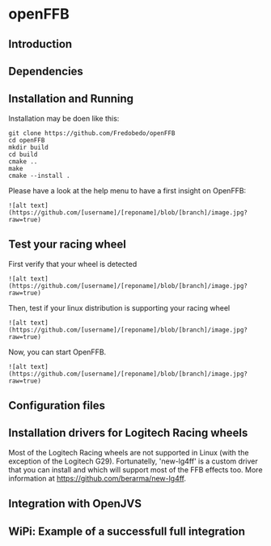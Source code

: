 # openFFB
## Introduction

## Dependencies

## Installation and Running
Installation may be doen like this:
```
git clone https://github.com/Fredobedo/openFFB
cd openFFB
mkdir build
cd build 
cmake ..
make
cmake --install .
```
Please have a look at the help menu to have a first insight on OpenFFB:
```
![alt text](https://github.com/[username]/[reponame]/blob/[branch]/image.jpg?raw=true)
```
## Test your racing wheel
First verify that your wheel is detected
```
![alt text](https://github.com/[username]/[reponame]/blob/[branch]/image.jpg?raw=true)
```
Then, test if your linux distribution is supporting your racing wheel 
```
![alt text](https://github.com/[username]/[reponame]/blob/[branch]/image.jpg?raw=true)
```
Now, you can start OpenFFB.
```
![alt text](https://github.com/[username]/[reponame]/blob/[branch]/image.jpg?raw=true)
```
## Configuration files

## Installation drivers for Logitech Racing wheels
Most of the Logitech Racing wheels are not supported in Linux (with the exception of the Logitech G29).
Fortunatelly, 'new-lg4ff' is a custom driver that you can install and which will support most of the FFB effects too.
More information at https://github.com/berarma/new-lg4ff.

## Integration with OpenJVS

## WiPi: Example of a successfull full integration

